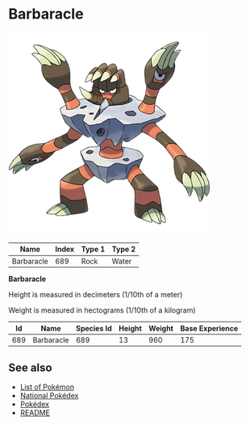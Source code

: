 # Barbaracle


![Barbaracle](images/689.png)

| **Name** | **Index** | **Type 1** | **Type 2** |
|----|----|----|----|
| Barbaracle | 689 | Rock | Water  |

**Barbaracle** 


Height is measured in decimeters (1/10th of a meter)

Weight is measured in hectograms (1/10th of a kilogram)

| **Id** | **Name** | **Species Id** | **Height** | **Weight** | **Base Experience** |
|--------|----------|----------------|------------|------------|---------------------|
| 689 | Barbaracle | 689 | 13 | 960 | 175 |


## See also

- [List of Pokémon](../pokemon.md)
- [National Pokédex](../national_pokedex.md)
- [Pokédex](../pokedex.md)
- [README](../README.md)
